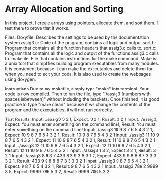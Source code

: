# Array Allocation and Sorting

In this project, I create arrays using pointers, allocate them, and sort them. I test them to prove that it works.

Files: 
Doxyfile: Describes the settings to be used by the documentation system
assig3.c: Code of the program; contains all logic and output
sort.h: Program that contains all the function headers that assig3.c calls to.
sort.c: Program that contains all the logic and output of the functions assig3.c calls to.
makefile: File that contains instructions for the make command. Make is a unix tool that simplifies building program executables from many modules. It is convienent because it can make the executables and delete them for when you need to edit your code. It is also used to create the webpages using doxygen.

Instructions
Due to my makefile, simply type "make" into terminal. Your code is now compiled. Then to run the file, type "./assig3 [numbers with spaces inbetween]" without including the brackets. Once finished, it is good practice to type "make clean" because if we change the contents of the program and the executables, it will not run correctly.

Test Results:
Input: ./assig3 3 2 1, Expect: 3 2 1, Result: 3 2 1
Input: ./assig3, Expect: You must enter something on the command line!, Result: You must enter something on the command line!
Input: ./assig3 10 9 8 7 6 5 4 3 2 1, Expect: 10 9 8 7 6 5 4 3 2 1, Result: 10 9 8 7 6 5 4 3 2 1
Input: ./assig3 11 10 9 8 7 6 5 4 3 2 1, Expect: 11 10 9 8 7 6 5 4 3 2 1, Result: 11 10 9 8 7 6 5 4 3 2 1
Input: ./assig3 12 11 10 9 8 7 6 5 4 3 2 1, Expect: 12 11 10 9 8 7 6 5 4 3 2 1, Result: 12 11 10 9 8 7 6 5 4 3 2 1
Input: ./assig3 1 3 2, Expect 3 2 1, Result: 3 2 1
Input: ./assig3 8 9 3 7 433 8 3 9 3 8 3 1 2, Expect: 433 9 9 8 8 8 7 3 3 3 3 2 1, Result: 433 9 9 8 8 8 7 3 3 3 3 2 1
Input: ./assig3 9 8 7 6 5 4 3 2 1, Expect: 9 8 7 6 5 4 3 2 1, Result: 9 8 7 6 5 4 3 2 1
Input: ./assig3 786 2 9999 3 5, Expect: 9999 786 5 3 2, Result: 9999 786 5 3 2 